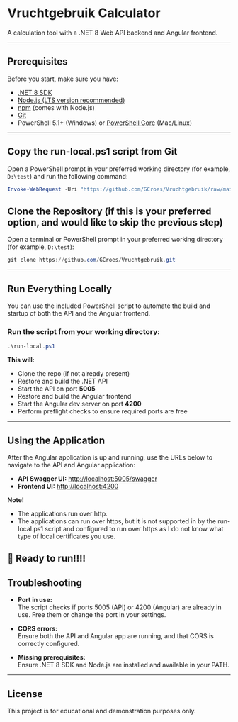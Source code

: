 ﻿
# Vruchtgebruik Calculator

A calculation tool with a .NET 8 Web API backend and Angular frontend.

---

## Prerequisites

Before you start, make sure you have:

- [.NET 8 SDK](https://dotnet.microsoft.com/en-us/download/dotnet/8.0)
- [Node.js (LTS version recommended)](https://nodejs.org/en)
- [npm](https://www.npmjs.com/get-npm) (comes with Node.js)
- [Git](https://git-scm.com/downloads)
- PowerShell 5.1+ (Windows) or [PowerShell Core](https://learn.microsoft.com/en-us/powershell/scripting/install/installing-powershell) (Mac/Linux)

---

## Copy the run-local.ps1 script from Git

Open a PowerShell prompt in your preferred working directory (for example, `D:\test`) and run the following command:

```powershell
Invoke-WebRequest -Uri "https://github.com/GCroes/Vruchtgebruik/raw/main/Vruchtgebruik/run-local.ps1" -OutFile "run-local.ps1"
```

## Clone the Repository (if this is your preferred option, and would like to skip the previous step)

Open a terminal or PowerShell prompt in your preferred working directory (for example, `D:\test`):

```powershell
git clone https://github.com/GCroes/Vruchtgebruik.git
```

---

## Run Everything Locally

You can use the included PowerShell script to automate the build and startup of both the API and the Angular frontend.

### Run the script from your working directory:

```powershell
.\run-local.ps1
```

**This will:**
- Clone the repo (if not already present)
- Restore and build the .NET API
- Start the API on port **5005**
- Restore and build the Angular frontend
- Start the Angular dev server on port **4200**
- Perform preflight checks to ensure required ports are free

---

## Using the Application

After the Angular application is up and running, use the URLs below to navigate to the API and Angular application:

- **API Swagger UI:** [http://localhost:5005/swagger](http://localhost:5005/swagger)
- **Frontend UI:** [http://localhost:4200](http://localhost:4200)

**Note!** 
- The applications run over http. 
- The applications can run over https, but it is not supported in by the run-local.ps1 script and configured to run over https as I do not know what type of local certificates you use. 

🚀 Ready to run!!!!
---

## Troubleshooting

- **Port in use:**  
  The script checks if ports 5005 (API) or 4200 (Angular) are already in use. Free them or change the port in your settings.

- **CORS errors:**  
  Ensure both the API and Angular app are running, and that CORS is correctly configured.

- **Missing prerequisites:**  
  Ensure .NET 8 SDK and Node.js are installed and available in your PATH.

---

## License

This project is for educational and demonstration purposes only.
